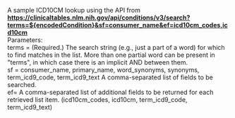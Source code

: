 A sample ICD10CM lookup using the API from <br>
<b>https://clinicaltables.nlm.nih.gov/api/conditions/v3/search?terms=${encodedCondition}&sf=consumer_name&ef=icd10cm_codes,icd10cm</b>
<br>
Parameters:<br>
terms	=	(Required.) The search string (e.g., just a part of a word) for which to find matches in the list. More than one partial word can be present in "terms", in which case there is an implicit AND between them.<br>
sf = consumer_name, primary_name, word_synonyms, synonyms, term_icd9_code, term_icd9_text	A comma-separated list of fields to be searched.<br>
ef=	A comma-separated list of additional fields to be returned for each retrieved list item. (icd10cm_codes, icd10cm, term_icd9_code, term_icd9_text)<br>
